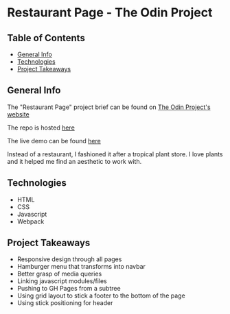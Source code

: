 # Restaurant Page - The Odin Project

## Table of Contents

- [General Info](#general-info)
- [Technologies](#techonolgies)
- [Project Takeaways](#project-takeaways)

## General Info

The "Restaurant Page" project brief can be found on [The Odin Project's website](https://www.theodinproject.com/paths/full-stack-javascript/courses/javascript/lessons/restaurant-page)

The repo is hosted [here](https://github.com/danranges/restaurant-page)

The live demo can be found [here](https://danranges.github.io/restaurant-page/)

Instead of a restaurant, I fashioned it after a tropical plant store. I love plants and it helped me find an aesthetic to work with.

## Technologies

- HTML
- CSS
- Javascript
- Webpack

## Project Takeaways

- Responsive design through all pages
- Hamburger menu that transforms into navbar
- Better grasp of media queries
- Linking javascript modules/files
- Pushing to GH Pages from a subtree
- Using grid layout to stick a footer to the bottom of the page
- Using stick positioning for header
